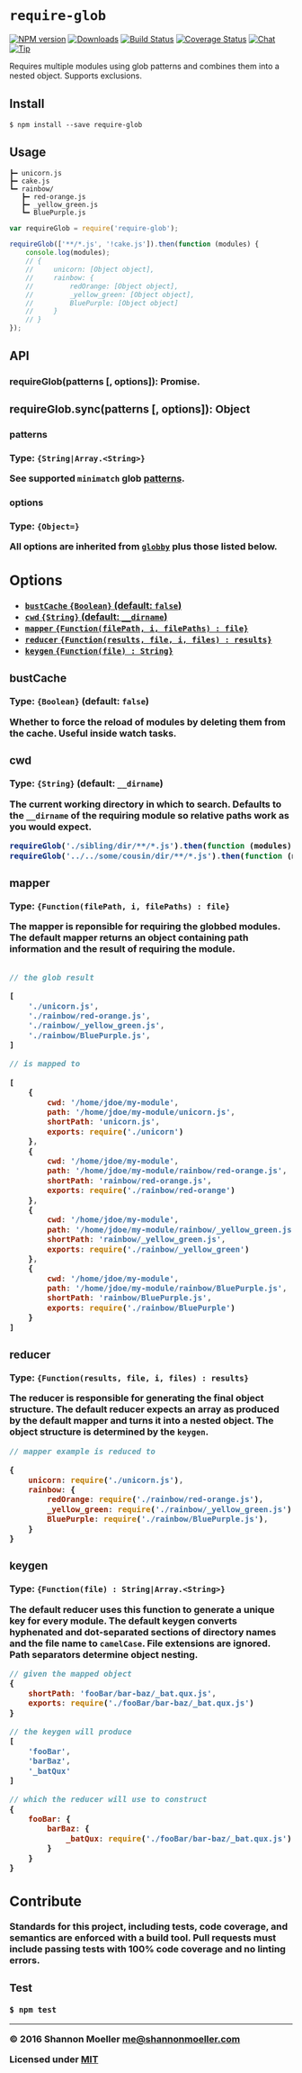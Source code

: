# `require-glob`

[![NPM version][npm-img]][npm-url] [![Downloads][downloads-img]][npm-url] [![Build Status][travis-img]][travis-url] [![Coverage Status][coveralls-img]][coveralls-url] [![Chat][gitter-img]][gitter-url] [![Tip][amazon-img]][amazon-url]

Requires multiple modules using glob patterns and combines them into a nested object. Supports exclusions.

## Install

    $ npm install --save require-glob

## Usage

```
┣━ unicorn.js
┣━ cake.js
┗━ rainbow/
   ┣━ red-orange.js
   ┣━ _yellow_green.js
   ┗━ BluePurple.js
```

```js
var requireGlob = require('require-glob');

requireGlob(['**/*.js', '!cake.js']).then(function (modules) {
    console.log(modules);
    // {
    //     unicorn: [Object object],
    //     rainbow: {
    //         redOrange: [Object object],
    //         _yellow_green: [Object object],
    //         BluePurple: [Object object]
    //     }
    // }
});
```

## API

### requireGlob(patterns [, options]): Promise.<Object>

### requireGlob.sync(patterns [, options]): Object

#### patterns

Type: `{String|Array.<String>}`

See supported `minimatch` glob  [patterns][minimatch].

[minimatch]: https://github.com/isaacs/minimatch#usage

#### options

Type: `{Object=}`

All options are inherited from [`globby`][globby] plus those listed below.

[globby]: https://github.com/sindresorhus/globby#api

## Options

- [`bustCache` `{Boolean}` (default: `false`)](#bustcache)
- [`cwd` `{String}` (default: `__dirname`)](#cwd)
- [`mapper` `{Function(filePath, i, filePaths) : file}`](#mapper)
- [`reducer` `{Function(results, file, i, files) : results}`](#reducer)
- [`keygen` `{Function(file) : String}`](#keygen)

### bustCache

Type: `{Boolean}` (default: `false`)

Whether to force the reload of modules by deleting them from the cache. Useful inside watch tasks.

### cwd

Type: `{String}` (default: `__dirname`)

The current working directory in which to search. Defaults to the `__dirname` of the requiring module so relative paths work as you would expect.

```js
requireGlob('./sibling/dir/**/*.js').then(function (modules) { ... });
requireGlob('../../some/cousin/dir/**/*.js').then(function (modules) { ... });
```

### mapper

Type: `{Function(filePath, i, filePaths) : file}`

The mapper is reponsible for requiring the globbed modules. The default mapper returns an object containing path information and the result of requiring the module.

```js

// the glob result

[
    './unicorn.js',
    './rainbow/red-orange.js',
    './rainbow/_yellow_green.js',
    './rainbow/BluePurple.js',
]

// is mapped to

[
    {
        cwd: '/home/jdoe/my-module',
        path: '/home/jdoe/my-module/unicorn.js',
        shortPath: 'unicorn.js',
        exports: require('./unicorn')
    },
    {
        cwd: '/home/jdoe/my-module',
        path: '/home/jdoe/my-module/rainbow/red-orange.js',
        shortPath: 'rainbow/red-orange.js',
        exports: require('./rainbow/red-orange')
    },
    {
        cwd: '/home/jdoe/my-module',
        path: '/home/jdoe/my-module/rainbow/_yellow_green.js',
        shortPath: 'rainbow/_yellow_green.js',
        exports: require('./rainbow/_yellow_green')
    },
    {
        cwd: '/home/jdoe/my-module',
        path: '/home/jdoe/my-module/rainbow/BluePurple.js',
        shortPath: 'rainbow/BluePurple.js',
        exports: require('./rainbow/BluePurple')
    }
]
```

### reducer

Type: `{Function(results, file, i, files) : results}`

The reducer is responsible for generating the final object structure. The default reducer expects an array as produced by the default mapper and turns it into a nested object. The object structure is determined by the `keygen`.

```js
// mapper example is reduced to

{
    unicorn: require('./unicorn.js'),
    rainbow: {
        redOrange: require('./rainbow/red-orange.js'),
        _yellow_green: require('./rainbow/_yellow_green.js'),
        BluePurple: require('./rainbow/BluePurple.js'),
    }
}
```

### keygen

Type: `{Function(file) : String|Array.<String>}`

The default reducer uses this function to generate a unique key for every module. The default keygen converts hyphenated and dot-separated sections of directory names and the file name to `camelCase`. File extensions are ignored. Path separators determine object nesting.

```js
// given the mapped object
{
    shortPath: 'fooBar/bar-baz/_bat.qux.js',
    exports: require('./fooBar/bar-baz/_bat.qux.js')
}

// the keygen will produce
[
    'fooBar',
    'barBaz',
    '_batQux'
]

// which the reducer will use to construct
{
    fooBar: {
        barBaz: {
            _batQux: require('./fooBar/bar-baz/_bat.qux.js')
        }
    }
}
```

## Contribute

Standards for this project, including tests, code coverage, and semantics are enforced with a build tool. Pull requests must include passing tests with 100% code coverage and no linting errors.

### Test

    $ npm test

----

© 2016 Shannon Moeller <me@shannonmoeller.com>

Licensed under [MIT](http://shannonmoeller.com/mit.txt)

[amazon-img]:    https://img.shields.io/badge/amazon-tip_jar-yellow.svg?style=flat-square
[amazon-url]:    https://www.amazon.com/gp/registry/wishlist/1VQM9ID04YPC5?sort=universal-price
[coveralls-img]: http://img.shields.io/coveralls/shannonmoeller/require-glob/master.svg?style=flat-square
[coveralls-url]: https://coveralls.io/r/shannonmoeller/require-glob
[downloads-img]: http://img.shields.io/npm/dm/require-glob.svg?style=flat-square
[gitter-img]:    http://img.shields.io/badge/gitter-join_chat-1dce73.svg?style=flat-square
[gitter-url]:    https://gitter.im/shannonmoeller/shannonmoeller
[npm-img]:       http://img.shields.io/npm/v/require-glob.svg?style=flat-square
[npm-url]:       https://npmjs.org/package/require-glob
[travis-img]:    http://img.shields.io/travis/shannonmoeller/require-glob.svg?style=flat-square
[travis-url]:    https://travis-ci.org/shannonmoeller/require-glob
